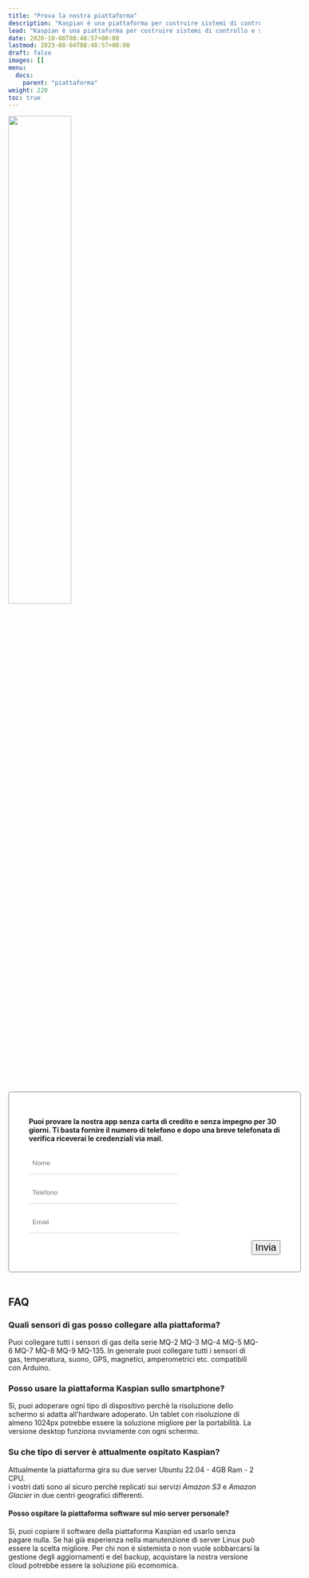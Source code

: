 ```yaml
---
title: "Prova la nostra piattaforma"
description: "Kaspian è una piattaforma per costruire sistemi di controllo e sorveglianza sicuri, semplici e facili da personalizzare, basata su software Open Source ampiamente documentato e affidabile."
lead: "Kaspian è una piattaforma per costruire sistemi di controllo e sorveglianza sicuri, semplici e facili da personalizzare, basata su software Open Source ampiamente documentato e affidabile."
date: 2020-10-06T08:48:57+00:00
lastmod: 2023-08-04T08:48:57+00:00
draft: false
images: []
menu:
  docs:
    parent: "piattaforma"
weight: 220
toc: true
---
```




<style>

.bz-form {width: 684px; margin: 200px auto 0; }

.bz-container {
  width: 100%;
  background-color: #fff;
  padding: 30px 40px 20px;
  border-radius: 5px;
  border: 1px solid gray;
}

.bz-btmmargin {
  margin-bottom: 14px !important;
}

.bz-topmargin {
  margin-top: 6px !important;
}

.bz-left {float: left; width: 49%; padding-right: 2%; min-width: 300px;}
.bz-right {float: left; width: 49%; min-width: 300px;}
.bz-clear {clear: both;}

input[type='text'], input[type='email'] {
  box-sizing: border-box;
  -webkit-box-sizing: border-box;
  -moz-box-sizing: border-box;
  outline: 0;
  display: block;
  width: 100%;
  padding: 7px;
  border: 0;
  border-bottom: 1px solid #ddd;
  background: transparent;
  margin-bottom: 10px;
  height: 45px;
}

input[type='submit'] {
  float: right;
  font-size: 20px;
}

@media only screen and (max-width: 600px) {
  .bz-container {padding: 10px;}
  .bz-form {width: 100%;}
  .bz-left, .bz-right { width: 100%; padding: 0 10px;}
  input[type='submit'] {margin-left: 10px;}
}

</style>



<img width="50%" class="x figure-img img-fluid lazyload blur-up" src="/104.svg" alt="">

<div class="bz-container">

#### Puoi provare la nostra app senza carta di credito e senza impegno per 30 giorni. Ti basta fornire il numero di telefono e dopo una breve telefonata di verifica riceverai le credenziali via mail.

  <form action="https://formspree.io/f/xqkveyej" method="POST">
    <div class="bz-left">
      <input type="hidden" name="_language" value="it"/>
      <input class="bz-btmmargin" type="text" id="nome"     name="nome"     placeholder="Nome"     required/>
      <input class="bz-btmmargin" type="text" id="telefono" name="telefono" placeholder="Telefono" required/>
      <input class="bz-btmmargin" type="text" id="email"    name="email"    placeholder="Email"    required/>
    </div>
    <div class="bz-clear"></div>
    <input class="btn btn-primary btn-lg px-4 mb-2" type="submit" value="Invia">
    <div class="bz-clear"></div>
  </form>

</div>

<br>

## FAQ
### Quali sensori di gas posso collegare alla piattaforma?
Puoi collegare tutti i sensori di gas della serie  MQ-2 MQ-3 MQ-4 MQ-5 MQ-6 MQ-7 MQ-8 MQ-9 MQ-135.
In generale puoi collegare tutti i sensori di gas, temperatura, suono, GPS, magnetici, amperometrici etc. compatibili con Arduino.

### Posso usare la piattaforma Kaspian sullo smartphone?
Sì, puoi adoperare ogni tipo di dispositivo perchè la risoluzione dello schermo si adatta all'hardware adoperato. Un tablet con risoluzione di almeno 1024px potrebbe essere la soluzione migliore per la portabilità. La versione desktop funziona ovviamente con ogni schermo.

### Su che tipo di server è attualmente ospitato Kaspian?
Attualmente la piattaforma gira su due server Ubuntu 22.04 - 4GB Ram - 2 CPU.<br>
i vostri dati sono al sicuro perchè replicati sui servizi *Amazon S3* e *Amazon Glacier* in due centri geografici differenti.

#### Posso ospitare la piattaforma software sul mio server personale?
Sì, puoi copiare il software della piattaforma Kaspian ed usarlo senza pagare nulla. Se hai già esperienza nella manutenzione di server Linux può essere la scelta migliore. Per chi non è sistemista o non vuole sobbarcarsi la gestione degli aggiornamenti e del backup, acquistare la nostra versione cloud potrebbe essere la soluzione più ecomomica.
